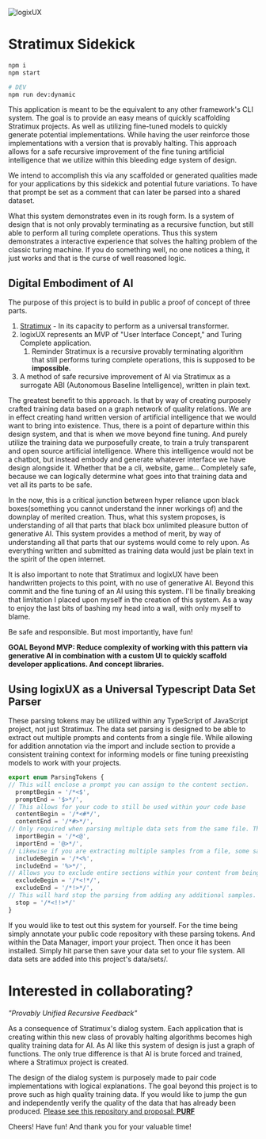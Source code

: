 ![logixUX](https://github.com/Phuire-Research/logixUX/blob/main/LogixUX.png?raw=true)
# Stratimux Sidekick
```bash
npm i
npm start

# DEV
npm run dev:dynamic
```
This application is meant to be the equivalent to any other framework's CLI system. The goal is to provide an easy means of quickly scaffolding Stratimux projects. As well as utilizing fine-tuned models to quickly generate potential implementations. While having the user reinforce those implementations with a version that is provably halting. This approach allows for a safe recursive improvement of the fine tuning artificial intelligence that we utilize within this bleeding edge system of design.

We intend to accomplish this via any scaffolded or generated qualities made for your applications by this sidekick and potential future variations. To have that prompt be set as a comment that can later be parsed into a shared dataset.

What this system demonstrates even in its rough form. Is a system of design that is not only provably terminating as a recursive function, but still able to perform all turing complete operations. Thus this system demonstrates a interactive experience that solves the halting problem of the classic turing machine. If you do something well, no one notices a thing, it just works and that is the curse of well reasoned logic.

## Digital Embodiment of AI
The purpose of this project is to build in public a proof of concept of three parts. 
1. [Stratimux](https://github.com/Phuire-Research/Stratimux/) - In its capacity to perform as a universal transformer.
2. logixUX represents an MVP of "User Interface Concept," and Turing Complete application.
   1. Reminder Stratimux is a recursive provably terminating algorithm that still performs turing complete operations, this is supposed to be **impossible.**
3. A method of safe recursive improvement of AI via Stratimux as a surrogate ABI (Autonomous Baseline Intelligence), written in plain text.

The greatest benefit to this approach. Is that by way of creating purposely crafted training data based on a graph network of quality relations. We are in effect creating hand written version of artificial intelligence that we would want to bring into existence. Thus, there is a point of departure within this design system, and that is when we move beyond fine tuning. And purely utilize the training data we purposefully create, to train a truly transparent and open source artificial intelligence. Where this intelligence would not be a chatbot, but instead embody and generate whatever interface we have design alongside it. Whether that be a cli, website, game... Completely safe, because we can logically determine what goes into that training data and vet all its parts to be safe. 

In the now, this is a critical junction between hyper reliance upon black boxes(something you cannot understand the inner workings of) and the downplay of merited creation. Thus, what this system proposes, is understanding of all that parts that black box unlimited pleasure button of generative AI. This system provides a method of merit, by way of understanding all that parts that our systems would come to rely upon. As everything written and submitted as training data would just be plain text in the spirit of the open internet.

It is also important to note that Stratimux and logixUX have been handwritten projects to this point, with no use of generative AI. Beyond this commit and the fine tuning of an AI using this system. I'll be finally breaking that limitation I placed upon myself in the creation of this system. As a way to enjoy the last bits of bashing my head into a wall, with only myself to blame.

Be safe and responsible. But most importantly, have fun!

**GOAL Beyond MVP: Reduce complexity of working with this pattern via generative AI in combination with a custom UI to quickly scaffold developer applications. And concept libraries.**

## Using logixUX as a Universal Typescript Data Set Parser
These parsing tokens may be utilized within any TypeScript of JavaScript project, not just Stratimux. The data set parsing is designed to be able to extract out multiple prompts and contents from a single file. While allowing for addition annotation via the import and include section to provide a consistent training context for informing models or fine tuning preexisting models to work with your projects.
```typescript
export enum ParsingTokens {
// This will enclose a prompt you can assign to the content section.
  promptBegin = '/*<$',
  promptEnd = '$>*/',
// This allows for your code to still be used within your code base
  contentBegin = '/*<#*/',
  contentEnd = '/*#>*/',
// Only required when parsing multiple data sets from the same file. This allows you to group imports and content together without effecting code.
  importBegin = '/*<@',
  importEnd = '@>*/',
// Likewise if you are extracting multiple samples from a file, some samples may depend on each other, like a type or helper function being used across the file. This allows you to place that code into a commented section that will be grouped with the parsed sample.
  includeBegin = '/*<%',
  includeEnd = '%>*/',
// Allows you to exclude entire sections within your content from being added as a data set sample. While still operating within code.
  excludeBegin = '/*<!*/',
  excludeEnd = '/*!>*/',
// This will hard stop the parsing from adding any additional samples.
  stop = '/*<!!>*/'
}
```
If you would like to test out this system for yourself. For the time being simply annotate your public code repository with these parsing tokens. And within the Data Manager, import your project. Then once it has been installed. Simply hit parse then save your data set to your file system. All data sets are added into this project's data/sets/.

# Interested in collaborating?
*"Provably Unified Recursive Feedback"*

As a consequence of Stratimux's dialog system. Each application that is creating within this new class of provably halting algorithms becomes high quality training data for AI. As AI like this system of design is just a graph of functions. The only true difference is that AI is brute forced and trained, where a Stratimux project is created.

The design of the dialog system is purposely made to pair code implementations with logical explanations. The goal beyond this project is to prove such as high quality training data. If you would like to jump the gun and independently verify the quality of the data that has already been produced. [Please see this repository and proposal: **PURF**](https://github.com/Phuire-Research/PURF)

Cheers! Have fun! And thank you for your valuable time!